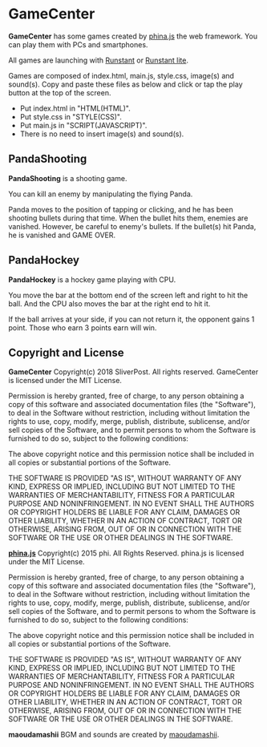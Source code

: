 # GameCenter

**GameCenter** has some games created by [phina.js] the web framework.
You can play them with PCs and smartphones.

All games are launching with [Runstant] or [Runstant lite].

Games are composed of index.html, main.js, style.css, image(s) and sound(s).
Copy and paste these files as below and click or tap the play button at the top of the screen.

- Put index.html in "HTML(HTML)".
- Put style.css in "STYLE(CSS)".
- Put main.js in "SCRIPT(JAVASCRIPT)".
- There is no need to insert image(s) and sound(s).

[phina.js]: http://phinajs.com/
[Runstant]: http://runstant.com/
[Runstant lite]: http://lite.runstant.com/

## PandaShooting

**PandaShooting** is a shooting game.

You can kill an enemy by manipulating the flying Panda.

Panda moves to the position of tapping or clicking, and he has been shooting bullets during that time. When the bullet hits them, enemies are vanished.
However, be careful to enemy's bullets. If the bullet(s) hit Panda, he is vanished and GAME OVER.

## PandaHockey

**PandaHockey** is a hockey game playing with CPU.

You move the bar at the bottom end of the screen left and right to hit the ball.
And the CPU also moves the bar at the right end to hit it.

If the ball arrives at your side, if you can not return it, the opponent gains 1 point.
Those who earn 3 points earn will win.

## Copyright and License

**GameCenter**
Copyright(c) 2018 SliverPost. All rights reserved.
GameCenter is licensed under the MIT License.

Permission is hereby granted, free of charge, to any person obtaining a copy of this software and associated documentation files (the "Software"), to deal in the Software without restriction, including without limitation the rights to use, copy, modify, merge, publish, distribute, sublicense, and/or sell copies of the Software, and to permit persons to whom the Software is furnished to do so, subject to the following conditions:

The above copyright notice and this permission notice shall be included in all copies or substantial portions of the Software.

THE SOFTWARE IS PROVIDED "AS IS", WITHOUT WARRANTY OF ANY KIND, EXPRESS OR IMPLIED, INCLUDING BUT NOT LIMITED TO THE WARRANTIES OF MERCHANTABILITY, FITNESS FOR A PARTICULAR PURPOSE AND NONINFRINGEMENT. IN NO EVENT SHALL THE AUTHORS OR COPYRIGHT HOLDERS BE LIABLE FOR ANY CLAIM, DAMAGES OR OTHER LIABILITY, WHETHER IN AN ACTION OF CONTRACT, TORT OR OTHERWISE, ARISING FROM, OUT OF OR IN CONNECTION WITH THE SOFTWARE OR THE USE OR OTHER DEALINGS IN THE SOFTWARE.

**[phina.js]**
Copyright(c) 2015 phi. All Rights Reserved.
phina.js is licensed under the MIT License.

Permission is hereby granted, free of charge, to any person obtaining a copy of this software and associated documentation files (the "Software"), to deal in the Software without restriction, including without limitation the rights to use, copy, modify, merge, publish, distribute, sublicense, and/or sell copies of the Software, and to permit persons to whom the Software is furnished to do so, subject to the following conditions:

The above copyright notice and this permission notice shall be included in all copies or substantial portions of the Software.

THE SOFTWARE IS PROVIDED "AS IS", WITHOUT WARRANTY OF ANY KIND, EXPRESS OR IMPLIED, INCLUDING BUT NOT LIMITED TO THE WARRANTIES OF MERCHANTABILITY, FITNESS FOR A PARTICULAR PURPOSE AND NONINFRINGEMENT. IN NO EVENT SHALL THE AUTHORS OR COPYRIGHT HOLDERS BE LIABLE FOR ANY CLAIM, DAMAGES OR OTHER LIABILITY, WHETHER IN AN ACTION OF CONTRACT, TORT OR OTHERWISE, ARISING FROM, OUT OF OR IN CONNECTION WITH THE SOFTWARE OR THE USE OR OTHER DEALINGS IN THE SOFTWARE.

**maoudamashii**
BGM and sounds are created by [maoudamashii].

[phina.js]: http://phinajs.com/
[maoudamashii]: https://maoudamashii.jokersounds.com/
